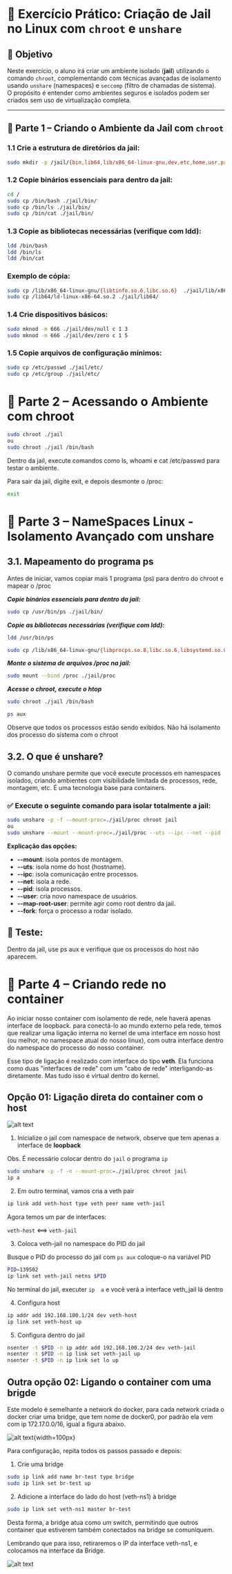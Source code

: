 # 🧪 Exercício Prático: Criação de Jail no Linux com `chroot` e `unshare`

## 📘 Objetivo

Neste exercício, o aluno irá criar um ambiente isolado (**jail**) utilizando o comando `chroot`, complementando com técnicas avançadas de isolamento usando `unshare` (namespaces) e `seccomp` (filtro de chamadas de sistema).  
O propósito é entender como ambientes seguros e isolados podem ser criados sem uso de virtualização completa.

---

## 🧱 Parte 1 – Criando o Ambiente da Jail com `chroot`

### 1.1 Crie a estrutura de diretórios da jail:

```bash
sudo mkdir -p /jail/{bin,lib64,lib/x86_64-linux-gnu,dev,etc,home,usr,proc}
```


### 1.2 Copie binários essenciais para dentro da jail:

```bash
cd /
sudo cp /bin/bash ./jail/bin/
sudo cp /bin/ls ./jail/bin/
sudo cp /bin/cat ./jail/bin/
```

### 1.3 Copie as bibliotecas necessárias (verifique com ldd):

```bash
ldd /bin/bash
ldd /bin/ls
ldd /bin/cat
```

### Exemplo de cópia:
```bash
sudo cp /lib/x86_64-linux-gnu/{libtinfo.so.6,libc.so.6}  ./jail/lib/x86_64-linux-gnu/
sudo cp /lib64/ld-linux-x86-64.so.2 ./jail/lib64/
```


### 1.4 Crie dispositivos básicos:

```bash
sudo mknod -m 666 ./jail/dev/null c 1 3
sudo mknod -m 666 ./jail/dev/zero c 1 5
```
### 1.5 Copie arquivos de configuração mínimos:

```bash
sudo cp /etc/passwd ./jail/etc/
sudo cp /etc/group ./jail/etc/
```


# 🚪 Parte 2 – Acessando o Ambiente com chroot
```bash
sudo chroot ./jail
ou
sudo chroot ./jail /bin/bash
```
Dentro da jail, execute comandos como ls, whoami e cat /etc/passwd para testar o ambiente.

Para sair da jail, digite exit, e depois desmonte o /proc:
```bash
exit
```

# 🔐 Parte 3 – NameSpaces Linux - Isolamento Avançado com unshare

## 3.1. Mapeamento do programa ps

Antes de iniciar, vamos copiar mais 1 programa (ps) para dentro do chroot e mapear o /proc 

***Copie binários essenciais para dentro da jail:***

```bash
sudo cp /usr/bin/ps ./jail/bin/
```
***Copie as bibliotecas necessárias (verifique com ldd):***

```bash
ldd /usr/bin/ps

sudo cp /lib/x86_64-linux-gnu/{libprocps.so.8,libc.so.6,libsystemd.so.0,liblzma.so.5,libzstd.so.1,liblz4.so.1,libcap.so.2,libgcrypt.so.20,libgpg-error.so.0} ./jail/lib/x86_64-linux-gnu/
```

***Monte o sistema de arquivos /proc na jail:***
```bash
sudo mount --bind /proc ./jail/proc
```


***Acesse o chroot, execute o htop***
```bash
sudo chroot ./jail /bin/bash

ps aux
```
Observe que todos os processos estão sendo exibidos. Não há isolamento dos processo do sistema com o chroot


## 3.2. O que é unshare?
O comando unshare permite que você execute processos em namespaces isolados, criando ambientes com visibilidade limitada de processos, rede, montagem, etc. É uma tecnologia base para containers.


### ✅ Execute o seguinte comando para isolar totalmente a jail:
```bash
sudo unshare -p -f --mount-proc=./jail/proc chroot jail
ou
sudo unshare --mount --mount-proc=./jail/proc --uts --ipc --net --pid --fork --user --map-root-user chroot jail /bin/bash
```
**Explicação das opções:**

- **--mount**: isola pontos de montagem.
- **--uts**: isola nome do host (hostname).
- **--ipc**: isola comunicação entre processos.
- **--net**: isola a rede.
- **--pid**: isola processos.
- **--user**: cria novo namespace de usuários.
- **--map-root-user**: permite agir como root dentro da jail.
- **--fork**: força o processo a rodar isolado.

## 🧠 Teste: 
Dentro da jail, use ps aux e verifique que os processos do host não aparecem.

# 🔐 Parte 4 – Criando rede no container

Ao iniciar nosso container com isolamento de rede, nele haverá apenas interface de loopback. para conectá-lo ao mundo externo pela rede, temos que realizar uma ligação interna no kernel de uma interface em nosso host (ou melhor, no namespace atual do nosso linux), com outra interface dentro do namespace do processo do nosso container.

Esse tipo de ligação é realizado com interface do tipo **veth**. Ela funciona como duas "interfaces de rede" com um "cabo de rede" interligando-as diretamente. Mas tudo isso é virtual dentro do kernel.

## Opção 01: Ligação direta do container com o host

![alt text](image.png)

1. Inicialize o jail com namespace de network, observe que tem apenas a interface de **loopback**

Obs. É necessário colocar dentro do `jail` o programa `ip`
```bash
sudo unshare -p -f -n --mount-proc=./jail/proc chroot jail
ip a
```

2. Em outro terminal, vamos cria a veth pair
```bash
ip link add veth-host type veth peer name veth-jail
```
Agora temos um par de interfaces:

`veth-host` <==> `veth-jail`

3. Coloca veth-jail no namespace do PID do jail

Busque o PID do processo do jail com `ps aux` coloque-o na variável PID


```bash
PID=139502
ip link set veth-jail netns $PID
```
No terminal do jail, executer `ip  a` e você verá a interface veth_jail lá dentro

4. Configura host
```bash
ip addr add 192.168.100.1/24 dev veth-host
ip link set veth-host up
```

5. Configura dentro do jail
```bash
nsenter -t $PID -n ip addr add 192.168.100.2/24 dev veth-jail
nsenter -t $PID -n ip link set veth-jail up
nsenter -t $PID -n ip link set lo up
```

## Outra opção 02: Ligando o container com uma brigde
Este modelo é semelhante a network do docker, para cada network criada o docker criar uma bridge, que tem nome de docker0, por padrão ela vem com ip 172.17.0.0/16, igual a figura abaixo.

![alt text](image-2.png){width=100px}

Para configuração, repita todos os passos passado e depois:
1. Crie uma bridge
```bash
sudo ip link add name br-test type bridge
sudo ip link set br-test up
```

2. Adicione a interface do lado do host (veth-ns1) à bridge
```bash
sudo ip link set veth-ns1 master br-test
```

Desta forma, a bridge atua como um switch, permitindo que outros container que estiverem também conectados na bridge se comuniquem.

Lembrando que para isso, retiraremos o IP da interface veth-ns1, e colocamos na interface da Bridge.

![alt text](image-1.png)